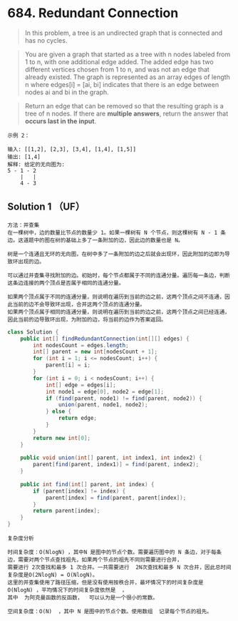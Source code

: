 # 684. Redundant Connection

>In this problem, a tree is an undirected graph that is connected and has no cycles.

>You are given a graph that started as a tree with n nodes labeled from 1 to n, with one additional edge added. The added edge has two different vertices chosen from 1 to n, and was not an edge that already existed. The graph is represented as an array edges of length n where edges[i] = [ai, bi] indicates that there is an edge between nodes ai and bi in the graph.

>Return an edge that can be removed so that the resulting graph is a tree of n nodes. If there are **multiple answers**, return the answer that **occurs last in the input**.
```
示例 2：

输入: [[1,2], [2,3], [3,4], [1,4], [1,5]]
输出: [1,4]
解释: 给定的无向图为:
5 - 1 - 2
    |   |
    4 - 3
```

## Solution 1 （UF）
```
方法：并查集
在一棵树中，边的数量比节点的数量少 1。如果一棵树有 N 个节点，则这棵树有 N - 1 条边。这道题中的图在树的基础上多了一条附加的边，因此边的数量也是 N。

树是一个连通且无环的无向图，在树中多了一条附加的边之后就会出现环，因此附加的边即为导致环出现的边。

可以通过并查集寻找附加的边。初始时，每个节点都属于不同的连通分量。遍历每一条边，判断这条边连接的两个顶点是否属于相同的连通分量。

如果两个顶点属于不同的连通分量，则说明在遍历到当前的边之前，这两个顶点之间不连通，因此当前的边不会导致环出现，合并这两个顶点的连通分量。
如果两个顶点属于相同的连通分量，则说明在遍历到当前的边之前，这两个顶点之间已经连通，因此当前的边导致环出现，为附加的边，将当前的边作为答案返回。
```
```java
class Solution {
    public int[] findRedundantConnection(int[][] edges) {
        int nodesCount = edges.length;
        int[] parent = new int[nodesCount + 1];
        for (int i = 1; i <= nodesCount; i++) {
            parent[i] = i;
        }
        for (int i = 0; i < nodesCount; i++) {
            int[] edge = edges[i];
            int node1 = edge[0], node2 = edge[1];
            if (find(parent, node1) != find(parent, node2)) {
                union(parent, node1, node2);
            } else {
                return edge;
            }
        }
        return new int[0];
    }
​
    public void union(int[] parent, int index1, int index2) {
        parent[find(parent, index1)] = find(parent, index2);
    }
​
    public int find(int[] parent, int index) {
        if (parent[index] != index) {
            parent[index] = find(parent, parent[index]);
        }
        return parent[index];
    }
}

```
```
复杂度分析

时间复杂度：O(NlogN) ，其中N 是图中的节点个数。需要遍历图中的 N 条边，对于每条边，需要对两个节点查找祖先，如果两个节点的祖先不同则需要进行合并，
需要进行 2次查找和最多 1 次合并。一共需要进行  2N次查找和最多 N 次合并，因此总时间复杂度是O(2NlogN) = O(NlogN)。
这里的并查集使用了路径压缩，但是没有使用按秩合并，最坏情况下的时间复杂度是 O(NlogN) ，平均情况下的时间复杂度依然是  ，
其中  为阿克曼函数的反函数，  可以认为是一个很小的常数。

空间复杂度：O(N)  ，其中 N 是图中的节点个数。使用数组  记录每个节点的祖先。
```

